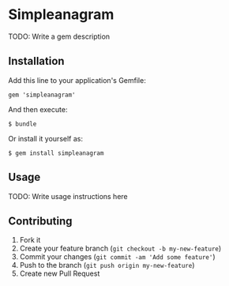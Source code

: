 # Simpleanagram

TODO: Write a gem description

## Installation

Add this line to your application's Gemfile:

    gem 'simpleanagram'

And then execute:

    $ bundle

Or install it yourself as:

    $ gem install simpleanagram

## Usage

TODO: Write usage instructions here

## Contributing

1. Fork it
2. Create your feature branch (`git checkout -b my-new-feature`)
3. Commit your changes (`git commit -am 'Add some feature'`)
4. Push to the branch (`git push origin my-new-feature`)
5. Create new Pull Request
